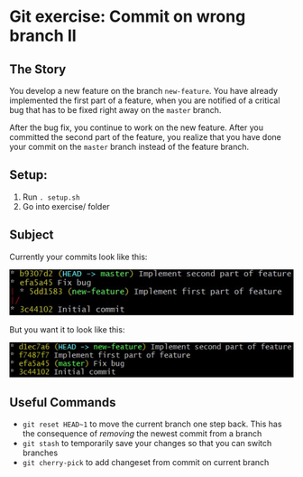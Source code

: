 
# Git exercise: Commit on wrong branch II

## The Story

You develop a new feature on the branch  `new-feature`. You have already implemented the first part of a feature, when you are notified of a critical bug that has to be fixed right away on the  `master`  branch.

After the bug fix, you continue to work on the new feature. After you committed the second part of the feature, you realize that you have done your commit on the  `master`  branch instead of the feature branch.

## Setup:

1.  Run  `. setup.sh` 
2. Go into exercise/ folder

## Subject

Currently your commits look like this:

![Starting Tree](images/starting.jpg)

But you want it to look like this:

![Ending Tree](images/ending.jpg)

## Useful Commands

-   `git reset HEAD~1`  to move the current branch one step back. This has the consequence of  _removing_  the newest commit from a branch
-   `git stash`  to temporarily save your changes so that you can switch branches
-   `git cherry-pick`  to add changeset from commit on current branch